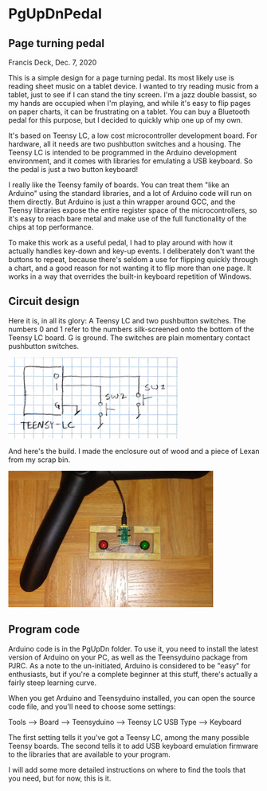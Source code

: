 # PgUpDnPedal
## Page turning pedal

Francis Deck, Dec. 7, 2020

This is a simple design for a page turning pedal. Its most likely use is reading sheet music on a tablet device. I wanted to try reading music from a tablet, just to see if I can stand the tiny screen. I'm a jazz double bassist, so my hands are occupied when I'm playing, and while it's easy to flip pages on paper charts, it can be frustrating on a tablet. You can buy a Bluetooth pedal for this purpose, but I decided to quickly whip one up of my own.

It's based on Teensy LC, a low cost microcontroller development board. For hardware, all it needs are two pushbutton switches and a housing. The Teensy LC is intended to be programmed in the Arduino development environment, and it comes with libraries for emulating a USB keyboard. So the pedal is just a two button keyboard!

I really like the Teensy family of boards. You can treat them "like an Arduino" using the standard libraries, and a lot of Arduino code will run on them directly. But Arduino is just a thin wrapper around GCC, and the Teensy libraries expose the entire register space of the microcontrollers, so it's easy to reach bare metal and make use of the full functionality of the chips at top performance.

To make this work as a useful pedal, I had to play around with how it actually handles key-down and key-up events. I deliberately don't want the buttons to repeat, because there's seldom a use for flipping quickly through a chart, and a good reason for not wanting it to flip more than one page. It works in a way that overrides the built-in keyboard repetition of Windows.

## Circuit design

Here it is, in all its glory: A Teensy LC and two pushbutton switches. The numbers 0 and 1 refer to the numbers silk-screened onto the bottom of the Teensy LC board. G is ground. The switches are plain momentary contact pushbutton switches.

![Schematic](./img/schem.png)

And here's the build. I made the enclosure out of wood and a piece of Lexan from my scrap bin.

![Picture](./img/picture.png)

## Program code

Arduino code is in the PgUpDn folder. To use it, you need to install the latest version of Arduino on your PC, as well as the Teensyduino package from PJRC. As a note to the un-initiated, Arduino is considered to be "easy" for enthusiasts, but if you're a complete beginner at this stuff, there's actually a fairly steep learning curve.

When you get Arduino and Teensyduino installed, you can open the source code file, and you'll need to choose some settings:

  Tools --> Board --> Teensyduino --> Teensy LC
  USB Type --> Keyboard
  
The first setting tells it you've got a Teensy LC, among the many possible Teensy boards. The second tells it to add USB keyboard emulation firmware to the libraries that are available to your program.

I will add some more detailed instructions on where to find the tools that you need, but for now, this is it.
